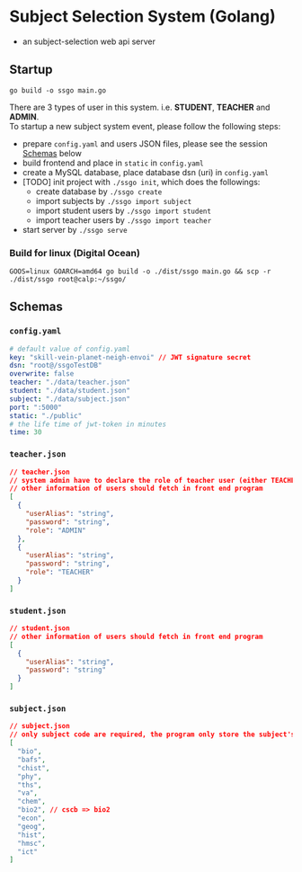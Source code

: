 # Subject Selection System (Golang)

- an subject-selection web api server

## Startup

`go build -o ssgo main.go`

There are 3 types of user in this system. i.e. **STUDENT**, **TEACHER** and **ADMIN**.  
To startup a new subject system event, please follow the following steps:

- prepare `config.yaml` and users JSON files, please see the session [Schemas](#schemas) below
- build frontend and place in `static` in `config.yaml`
- create a MySQL database, place database dsn (uri) in `config.yaml`
- [TODO] init project with `./ssgo init`, which does the followings:
  - create database by `./ssgo create`
  - import subjects by `./ssgo import subject`
  - import student users by `./ssgo import student`
  - import teacher users by `./ssgo import teacher`
- start server by `./ssgo serve`

### Build for linux (Digital Ocean)

`GOOS=linux GOARCH=amd64 go build -o ./dist/ssgo main.go && scp -r ./dist/ssgo root@calp:~/ssgo/`

## Schemas

### `config.yaml`

```yaml
# default value of config.yaml
key: "skill-vein-planet-neigh-envoi" // JWT signature secret
dsn: "root@/ssgoTestDB"
overwrite: false
teacher: "./data/teacher.json"
student: "./data/student.json"
subject: "./data/subject.json"
port: ":5000"
static: "./public"
# the life time of jwt-token in minutes
time: 30
```

### `teacher.json`

```json
// teacher.json
// system admin have to declare the role of teacher user (either TEACHER or STUDENT).
// other information of users should fetch in front end program
[
  {
    "userAlias": "string",
    "password": "string",
    "role": "ADMIN"
  },
  {
    "userAlias": "string",
    "password": "string",
    "role": "TEACHER"
  }
]
```

### `student.json`

```json
// student.json
// other information of users should fetch in front end program
[
  {
    "userAlias": "string",
    "password": "string"
  }
]
```

### `subject.json`

```json
// subject.json
// only subject code are required, the program only store the subject's capacity.
[
  "bio",
  "bafs",
  "chist",
  "phy",
  "ths",
  "va",
  "chem",
  "bio2", // cscb => bio2
  "econ",
  "geog",
  "hist",
  "hmsc",
  "ict"
]
```
